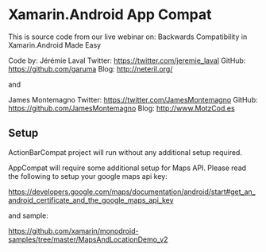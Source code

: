 Xamarin.Android App Compat
==================

This is source code from our live webinar on: Backwards Compatibility in Xamarin.Android Made Easy

Code by:
Jérémie Laval
Twitter: https://twitter.com/jeremie_laval
GitHub: https://github.com/garuma
Blog: http://neteril.org/

and

James Montemagno
Twitter: https://twitter.com/JamesMontemagno
GitHub: https://github.com/JamesMontemagno
Blog: http://www.MotzCod.es


## Setup

ActionBarCompat project will run without any additional setup required.

AppCompat will require some additional setup for Maps API. Please read the following to setup your google maps api key:

https://developers.google.com/maps/documentation/android/start#get_an_android_certificate_and_the_google_maps_api_key

and sample: 

https://github.com/xamarin/monodroid-samples/tree/master/MapsAndLocationDemo_v2 


